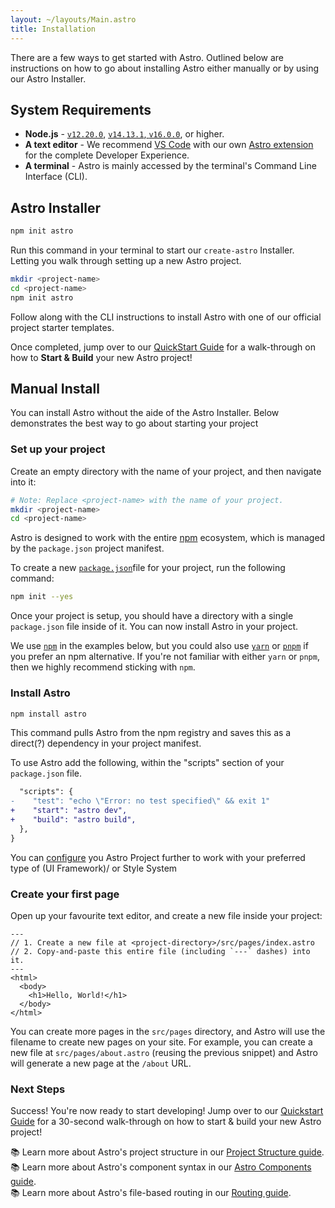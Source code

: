 ```yaml
---
layout: ~/layouts/Main.astro
title: Installation
---
```


There are a few ways to get started with Astro. Outlined below are instructions on how to go about installing Astro either manually or by using our Astro Installer.

## System Requirements

- **Node.js** - [`v12.20.0`](https://nodejs.org/en/download/releases/), [`v14.13.1`](https://nodejs.org/en/download/),[ `v16.0.0`](https://nodejs.org/en/download/current/), or higher.
- **A text editor** - We recommend [VS Code](https://code.visualstudio.com/) with our own [Astro extension](https://marketplace.visualstudio.com/items?itemName=astro-build.astro-vscode) for the complete Developer Experience.
- **A terminal** - Astro is mainly accessed by the terminal's Command Line Interface (CLI).

## Astro Installer
<!-- Feels like this needed stronger prominence in the text than it had previously -->
```bash
npm init astro
```

Run this command in your terminal to start our `create-astro` Installer. Letting you walk through setting up a new Astro project.

```bash
mkdir <project-name>
cd <project-name>
npm init astro
```

Follow along with the CLI instructions to install Astro with one of our official project starter templates.

Once completed, jump over to our [QuickStart Guide](/quick-start#start-your-project) for a walk-through on how to **Start & Build** your new Astro project!

## Manual Install

You can install Astro without the aide of the Astro Installer. Below demonstrates the best way to go about starting your project

### Set up your project

Create an empty directory with the name of your project, and then navigate into it:

```bash
# Note: Replace <project-name> with the name of your project.
mkdir <project-name>
cd <project-name>
```

Astro is designed to work with the entire [npm](https://www.npmjs.com/) ecosystem, which is managed by the `package.json` project manifest.

To create a new [`package.json`](https://docs.npmjs.com/creating-a-package-json-file)file for your project, run the following command:

```bash
npm init --yes
```

Once your project is setup, you should have a directory with a single `package.json` file inside of it. You can now install Astro in your project.

We use [`npm`](https://www.npmjs.com/) in the examples below, but you could also use [`yarn`](https://yarnpkg.com/) or [`pnpm`](https://pnpm.io/) if you prefer an npm alternative. If you're not familiar with either `yarn` or `pnpm`, then we highly recommend sticking with `npm`.

### Install Astro

```bash
npm install astro
```

This command pulls Astro from the npm registry and saves this as a direct(?) dependency in your project manifest. 

To use Astro add the following, within the "scripts" section of your `package.json` file.

```diff
  "scripts": {
-    "test": "echo \"Error: no test specified\" && exit 1"
+    "start": "astro dev",
+    "build": "astro build",
  },
}
```

You can [configure](/reference/configuration-reference.md) you Astro Project further to work with your preferred type of (UI Framework)/ or Style System

### Create your first page

Open up your favourite text editor, and create a new file inside your project:

```astro
---
// 1. Create a new file at <project-directory>/src/pages/index.astro
// 2. Copy-and-paste this entire file (including `---` dashes) into it.
---
<html>
  <body>
    <h1>Hello, World!</h1>
  </body>
</html>
```

You can create more pages in the `src/pages` directory, and Astro will use the filename to create new pages on your site. For example, you can create a new file at `src/pages/about.astro` (reusing the previous snippet) and Astro will generate a new page at the `/about` URL.

### Next Steps

Success! You're now ready to start developing! Jump over to our [Quickstart Guide](/quick-start#start-your-project) for a 30-second walk-through on how to start & build your new Astro project!

📚 Learn more about Astro's project structure in our [Project Structure guide](/core-concepts/project-structure).  
📚 Learn more about Astro's component syntax in our [Astro Components guide](/core-concepts/astro-components).  
📚 Learn more about Astro's file-based routing in our [Routing guide](core-concepts/astro-pages).
